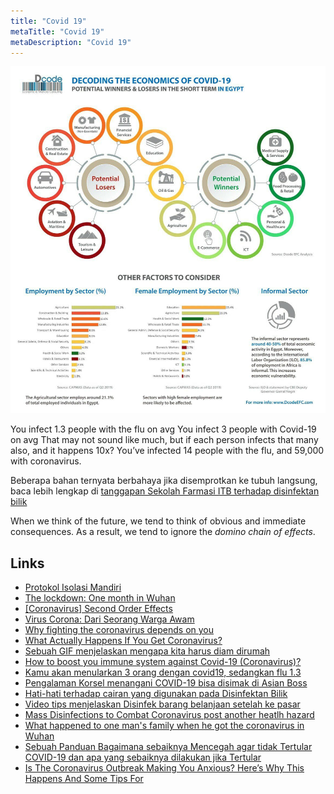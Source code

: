 ```yaml
---
title: "Covid 19"
metaTitle: "Covid 19"
metaDescription: "Covid 19"
---
```


![](photo_2020-04-02_07-59-06.jpeg)

You infect 1.3 people with the flu on avg
You infect 3 people with Covid-19 on avg
That may not sound like much, but if each person infects that many also, and it happens 10x?
You’ve infected 14 people with the flu, and 59,000 with coronavirus.

Beberapa bahan ternyata berbahaya jika disemprotkan ke tubuh langsung, baca lebih lengkap di [tanggapan Sekolah Farmasi ITB terhadap disinfektan bilik](https://fa.itb.ac.id/tanggapan-terhadap-disinfektan-bilik/)

When we think of the future, we tend to think of obvious and immediate consequences. As a result, we tend to ignore the _domino chain of effects_.

## Links

- [Protokol Isolasi Mandiri](https://tirto.id/protokol-isolasi-mandiri-bagi-pasien-positif-covid-19-tanpa-gejala-eJZt)
- [The lockdown: One month in Wuhan](https://www.youtube.com/watch?v=XU9FVqwO4TM)
- [[Coronavirus] Second Order Effects](https://docs.google.com/document/d/17YkH4kc63t7JI7JJZR6i3-iebJd7kfRAzAK_ssl8bt4/edit?usp=sharing)
- [Virus Corona: Dari Seorang Warga Awam](http://proses.id/corona/)
- [Why fighting the coronavirus depends on you](https://www.youtube.com/watch?v=dSQztKXR6k0)
- [What Actually Happens If You Get Coronavirus?](https://www.youtube.com/watch?v=OTYfke545vI)
- [Sebuah GIF menjelaskan mengapa kita harus diam dirumah](https://twitter.com/AnanyaS1190/status/1241590500571910144)
- [How to boost you immune system against Covid-19 (Coronavirus)?](https://twitter.com/febrinasugianto/status/1238774559190347776)
- [Kamu akan menularkan 3 orang dengan covid19, sedangkan flu 1.3](https://twitter.com/AlexWhitcomb/status/1241943303563739136)
- [Pengalaman Korsel menangani COVID-19 bisa disimak di Asian Boss](https://threadreaderapp.com/thread/1246124197501227008.html?refreshed=yes)
- [Hati-hati terhadap cairan yang digunakan pada Disinfektan Bilik](https://fa.itb.ac.id/tanggapan-terhadap-disinfektan-bilik)
- [Video tips menjelaskan Disinfek barang belanjaan setelah ke pasar](https://www.youtube.com/watch?v=4A_1h4XpMes)
- [Mass Disinfections to Combat Coronavirus post another heatlh hazard](https://www.reuters.com/article/us-health-coronavirus-disinfection/mass-disinfections-to-combat-coronavirus-pose-another-health-hazard-idUSKBN21I1PB)
- [What happened to one man's family when he got the coronavirus in Wuhan](https://www.youtube.com/watch?v=yWsPCnNYIu8&t=861s)
- [Sebuah Panduan Bagaimana sebaiknya Mencegah agar tidak Tertular COVID-19 dan apa yang sebaiknya dilakukan jika Tertular](https://medium.com/@salsabeela/mari-tetap-hidup-perbaiki-penanganan-covid-19-di-indonesia-997a5144114)
- [Is The Coronavirus Outbreak Making You Anxious? Here’s Why This Happens And Some Tips For ](https://www.forbes.com/sites/victoriaforster/2020/04/05/is-the-coronavirus-outbreak-making-you-anxious-heres-why-this-happens-and-some-tips-for-coping)
